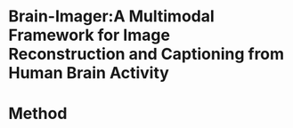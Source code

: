 # Brain-Imager:A Multimodal Framework for Image Reconstruction and Captioning from Human Brain Activity

# Method

